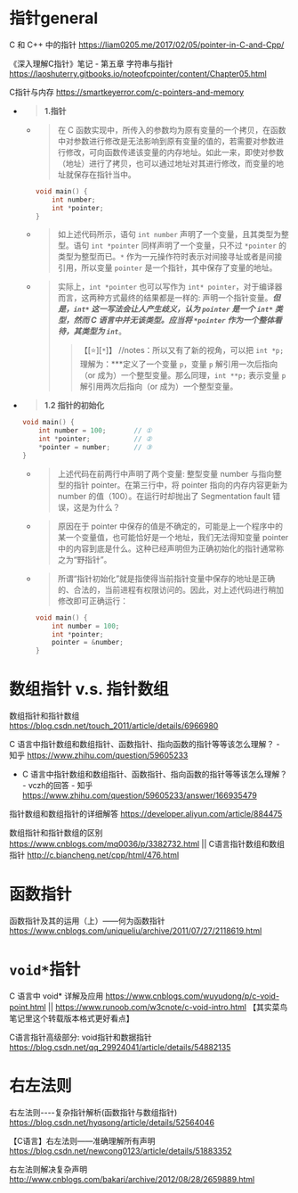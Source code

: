 
# 指针general

C 和 C++ 中的指针 https://liam0205.me/2017/02/05/pointer-in-C-and-Cpp/

《深入理解C指针》笔记 - 第五章 字符串与指针 https://laoshuterry.gitbooks.io/noteofcpointer/content/Chapter05.html

C指针与内存 https://smartkeyerror.com/c-pointers-and-memory
- > **1.指针**
  * > 在 C 函数实现中，所传入的参数均为原有变量的一个拷贝，在函数中对参数进行修改是无法影响到原有变量的值的，若需要对参数进行修改，可向函数传递该变量的内存地址。如此一来，即使对参数（地址）进行了拷贝，也可以通过地址对其进行修改，而变量的地址就保存在指针当中。
    ```c
    void main() {
        int number;
        int *pointer;
    }
    ```
  * > 如上述代码所示，语句 `int number` 声明了一个变量，且其类型为整型。语句 `int *pointer` 同样声明了一个变量，只不过 `*pointer` 的类型为整型而已。`*` 作为一元操作符时表示对间接寻址或者是间接引用，所以变量 `pointer` 是一个指针，其中保存了变量的地址。
  * > 实际上，`int *pointer` 也可以写作为 `int* pointer`，对于编译器而言，这两种方式最终的结果都是一样的: 声明一个指针变量。***但是，`int*` 这一写法会让人产生歧义，认为 `pointer` 是一个 `int*` 类型，然而 C 语言中并无该类型。应当将 `*pointer` 作为一个整体看待，其类型为 `int`***。
    >> 【[:star:][`*`]】 //notes：所以又有了新的视角，可以把 `int *p;` 理解为：***定义了一个变量 `p`，变量 `p` 解引用一次后指向（or 成为）一个整型变量。那么同理，`int **p;` 表示变量 `p` 解引用两次后指向（or 成为）一个整型变量。
- > **1.2 指针的初始化**
    ```c
    void main() {
        int number = 100;       // ①
        int *pointer;           // ②
        *pointer = number;      // ③
    }
    ```
  * > 上述代码在前两行中声明了两个变量: 整型变量 number 与指向整型的指针 pointer。在第三行中，将 pointer 指向的内存内容更新为 number 的值（100）。在运行时却抛出了 Segmentation fault 错误，这是为什么？
  * > 原因在于 pointer 中保存的值是不确定的，可能是上一个程序中的某一个变量值，也可能恰好是一个地址，我们无法得知变量 pointer 中的内容到底是什么。这种已经声明但为正确初始化的指针通常称之为“野指针”。
  * > 所谓“指针初始化”就是指使得当前指针变量中保存的地址是正确的、合法的，当前进程有权限访问的。因此，对上述代码进行稍加修改即可正确运行：
    ```c
    void main() {
        int number = 100;
        int *pointer;
        pointer = &number;
    }
    ```

# 数组指针 v.s. 指针数组

数组指针和指针数组 https://blog.csdn.net/touch_2011/article/details/6966980

C 语言中指针数组和数组指针、函数指针、指向函数的指针等等该怎么理解？ - 知乎 https://www.zhihu.com/question/59605233
- C 语言中指针数组和数组指针、函数指针、指向函数的指针等等该怎么理解？ - vczh的回答 - 知乎 https://www.zhihu.com/question/59605233/answer/166935479

指针数组和数组指针的详细解答 https://developer.aliyun.com/article/884475

数组指针和指针数组的区别 https://www.cnblogs.com/mq0036/p/3382732.html || C语言指针数组和数组指针 http://c.biancheng.net/cpp/html/476.html

# 函数指针

函数指针及其的运用（上）——何为函数指针 https://www.cnblogs.com/uniqueliu/archive/2011/07/27/2118619.html

# `void*`指针

C 语言中 void* 详解及应用 https://www.cnblogs.com/wuyudong/p/c-void-point.html || https://www.runoob.com/w3cnote/c-void-intro.html 【其实菜鸟笔记里这个转载版本格式更好看点】

C语言指针高级部分: void指针和数据指针 https://blog.csdn.net/qq_29924041/article/details/54882135

# 右左法则

右左法则----复杂指针解析(函数指针与数组指针) https://blog.csdn.net/hyqsong/article/details/52564046

【C语言】右左法则——准确理解所有声明 https://blog.csdn.net/newcong0123/article/details/51883352

右左法则解决复杂声明 http://www.cnblogs.com/bakari/archive/2012/08/28/2659889.html
